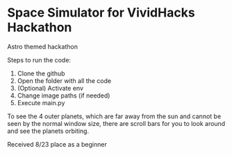 # Space Simulator for VividHacks Hackathon

Astro themed hackathon

Steps to run the code:

1. Clone the github
2. Open the folder with all the code
3. (Optional) Activate env
4. Change image paths (if needed)
5. Execute main.py

To see the 4 outer planets, which are far away from the sun and cannot be seen by the normal window size, there are scroll bars for you to look around and see the planets orbiting.

Received 8/23 place as a beginner

